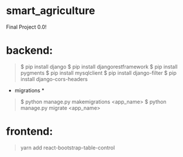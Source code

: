 # smart_agriculture
Final Project 0.0!

# backend:
> $ pip install django
> $ pip install djangorestframework
> $ pip install pygments
> $ pip install mysqlclient
> $ pip install django-filter
> $ pip install django-cors-headers

* migrations *
> $ python manage.py makemigrations <app_name>
> $ python manage.py migrate <app_name>

# frontend:

> yarn add react-bootstrap-table-control

